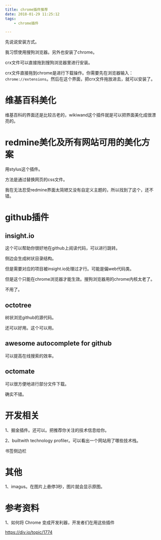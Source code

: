 ```yaml
---
title: chrome插件推荐
date: 2018-01-29 11:25:12
tags:
	- chrome插件

---
```




先说说安装方式。

我习惯使用搜狗浏览器。另外也安装了chrome。

crx文件可以直接拖到搜狗浏览器里进行安装。

crx文件直接拖到chrome是进行下载操作。你需要先在浏览器输入：`chrome://extensions`。然后在这个界面，把crx文件拖放进去，就可以安装了。



# 维基百科美化

维基百科的界面还是比较古老的，wikiwand这个插件就是可以把界面美化成很漂亮的。

# redmine美化及所有网站可用的美化方案

用stylus这个插件。

方法是通过替换网页的css文件。

我在无法忍受redmine界面太简陋又没有自定义主题的，所以找到了这个，还不错。



# github插件 

## insight.io

这个可以帮助你很好地在github上阅读代码，可以进行跳转。

侧边会生成树状目录结构。

但是需要对应的项目被insight.io处理过才行。可能是偏web代码类。

但是这个只能在chrome浏览器才能生效。搜狗浏览器用的chrome内核太老了。

不用了。

## octotree

树状浏览github的源代码。

还可以好用。这个可以用。



## awesome autocomplete for github

可以提高在线搜索的效率。

## octomate

可以很方便地进行部分文件下载。

确实不错。



# 开发相关

1、掘金插件。还可以。把推荐你关注的技术信息给你。

2、builtwith technology profiler。可以看出一个网站用了哪些技术栈。



书签侧边栏



# 其他

1、imagus。在图片上悬停3秒，图片就会显示原图。





# 参考资料

1、如何将 Chrome 变成开发利器，开发者们在用这些插件

https://div.io/topic/1774